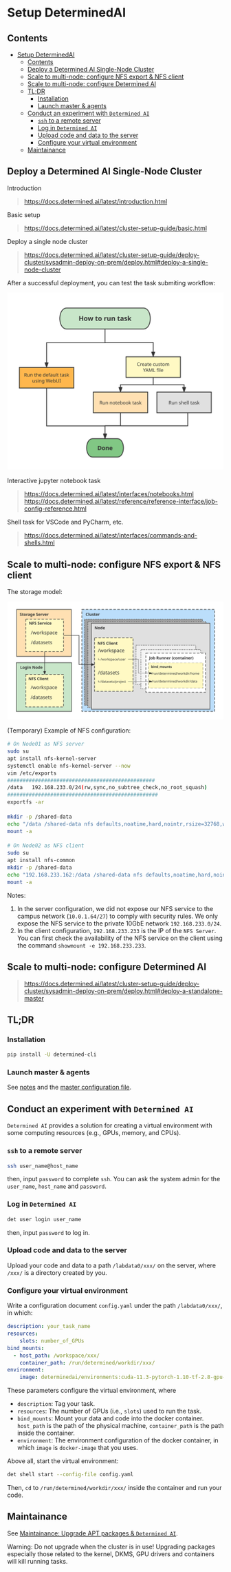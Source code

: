 # Setup DeterminedAI

## Contents

- [Setup DeterminedAI](#setup-determinedai)
  - [Contents](#contents)
  - [Deploy a Determined AI Single-Node Cluster](#deploy-a-determined-ai-single-node-cluster)
  - [Scale to multi-node: configure NFS export \& NFS client](#scale-to-multi-node-configure-nfs-export--nfs-client)
  - [Scale to multi-node: configure Determined AI](#scale-to-multi-node-configure-determined-ai)
  - [TL;DR](#tldr)
    - [Installation](#installation)
    - [Launch master \& agents](#launch-master--agents)
  - [Conduct an experiment with `Determined AI`](#conduct-an-experiment-with-determined-ai)
    - [`ssh` to a remote server](#ssh-to-a-remote-server)
    - [Log in `Determined AI`](#log-in-determined-ai)
    - [Upload code and data to the server](#upload-code-and-data-to-the-server)
    - [Configure your virtual environment](#configure-your-virtual-environment)
  - [Maintainance](#maintainance)

## Deploy a Determined AI Single-Node Cluster

Introduction

> https://docs.determined.ai/latest/introduction.html

Basic setup

> https://docs.determined.ai/latest/cluster-setup-guide/basic.html

Deploy a single node cluster

> https://docs.determined.ai/latest/cluster-setup-guide/deploy-cluster/sysadmin-deploy-on-prem/deploy.html#deploy-a-single-node-cluster

After a successful deployment, you can test the task submiting workflow:

![Diagram of submitting task](images/03_task-diagram.svg)

Interactive jupyter notebook task

> https://docs.determined.ai/latest/interfaces/notebooks.html
> https://docs.determined.ai/latest/reference/reference-interface/job-config-reference.html

Shell task for VSCode and PyCharm, etc.

> https://docs.determined.ai/latest/interfaces/commands-and-shells.html

## Scale to multi-node: configure NFS export & NFS client

The storage model:

![Storage Model](images/03_storage-model.svg)

(Temporary) Example of NFS configuration:

```sh
# On Node01 as NFS server
sudo su
apt install nfs-kernel-server
systemctl enable nfs-kernel-server --now
vim /etc/exports
################################################
/data   192.168.233.0/24(rw,sync,no_subtree_check,no_root_squash)
#################################################
exportfs -ar

mkdir -p /shared-data
echo "/data /shared-data nfs defaults,noatime,hard,nointr,rsize=32768,wsize=32768,_netdev 0 2" >> /etc/fstab
mount -a

# On Node02 as NFS client
sudo su
apt install nfs-common
mkdir -p /shared-data
echo "192.168.233.162:/data /shared-data nfs defaults,noatime,hard,nointr,rsize=32768,wsize=32768,_netdev 0 2" >> /etc/fstab
mount -a
```

Notes:

1) In the server configuration, we did not expose our NFS service to the campus network (`10.0.1.64/27`) to comply with security rules.
We only expose the NFS service to the private 10GbE network `192.168.233.0/24`.
2) In the client configuration, `192.168.233.233` is the IP of the `NFS Server`.
You can first check the availability of the NFS service on the client using the command `showmount -e 192.168.233.233`.

## Scale to multi-node: configure Determined AI

> https://docs.determined.ai/latest/cluster-setup-guide/deploy-cluster/sysadmin-deploy-on-prem/deploy.html#deploy-a-standalone-master

## TL;DR

### Installation

```bash
pip install -U determined-cli
```

### Launch master & agents

See [notes](../services/determined/README.md) and the [master configuration file](../services/determined/master.yaml).

## Conduct an experiment with `Determined AI`

`Determined AI` provides a solution for creating a virtual environment with some computing resources (e.g., GPUs, memory, and CPUs).

### `ssh` to a remote server

```sh
ssh user_name@host_name
```

then, input `password` to complete `ssh`. You can ask the system admin for the `user_name`, `host_name` and `password`.

### Log in `Determined AI`

```sh
det user login user_name
```

then, input `password` to log in.

### Upload code and data to the server

Upload your code and data to a path `/labdata0/xxx/` on the server, where `/xxx/` is a directory created by you.

### Configure your virtual environment

Write a configuration document `config.yaml` under the path `/labdata0/xxx/`, in which:

```yaml
description: your_task_name
resources:
    slots: number_of_GPUs
bind_mounts:
  - host_path: /workspace/xxx/
    container_path: /run/determined/workdir/xxx/
environment:
    image: determinedai/environments:cuda-11.3-pytorch-1.10-tf-2.8-gpu-0.19.4
```

These parameters configure the virtual environment, where

- `description`: Tag your task.
- `resources`: The number of GPUs (i.e., `slots`) used to run the task.
- `bind_mounts`: Mount your data and code into the docker container. `host_path` is the path of the physical machine, `container_path` is the path inside the container.
- `environment`: The environment configuration of the docker container, in which `image` is `docker-image` that you uses.

Above all, start the virtual environment:

```sh
det shell start --config-file config.yaml
```

Then, `cd` to `/run/determined/workdir/xxx/` inside the container and run your code.

## Maintainance

See [Maintainance: Upgrade APT packages & `Determined AI`](./01_First-time_Setup_of_Cluster_Nodes.md#maintainance-upgrade-apt-packages--determined-ai).

Warning: Do not upgrade when the cluster is in use! Upgrading packages especially those related to the kernel, DKMS, GPU drivers and containers will kill running tasks.
